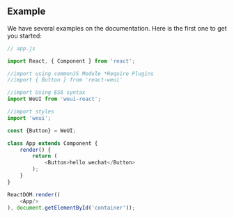 ## Example

We have several examples on the documentation. Here is the first one to get you started:
```javascript
// app.js

import React, { Component } from 'react';

//import using commonJS Module *Require Plugins
//import { Button } from 'react-weui'

//import Using ES6 syntax
import WeUI from 'weui-react';

//import styles
import 'weui';

const {Button} = WeUI;

class App extends Component {
    render() {
        return (
            <Button>hello wechat</Button>
        );
    }
}

ReactDOM.render((
    <App/>
), document.getElementById('container'));

```
